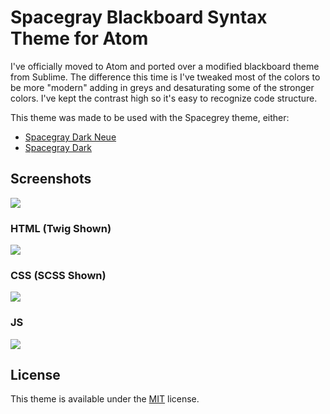 # Spacegray Blackboard Syntax Theme for Atom

I've officially moved to Atom and ported over a modified blackboard theme from Sublime. The difference this time is I've tweaked most of the colors to be more "modern" adding in greys and desaturating some of the stronger colors. I've kept the contrast high so it's easy to recognize code structure.

This theme was made to be used with the Spacegrey theme, either:

* [Spacegray Dark Neue](https://atom.io/packages/spacegray-dark-neue-ui)
* [Spacegray Dark](https://atom.io/packages/spacegray-dark-ui)

## Screenshots

![](http://jerrylow.com/demo/spacegrey-blackboard/spacegrey-blackboard.png)

### HTML (Twig Shown)

![](http://jerrylow.com/demo/spacegrey-blackboard/spacegrey-blackboard-html.png)

### CSS (SCSS Shown)

![](http://jerrylow.com/demo/spacegrey-blackboard/spacegrey-blackboard-scss.png)

### JS

![](http://jerrylow.com/demo/spacegrey-blackboard/spacegrey-blackboard-js.png)

## License

This theme is available under the [MIT](http://mths.be/mit) license.
